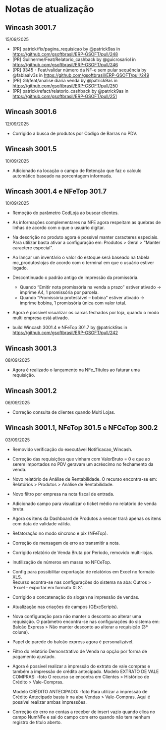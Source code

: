# Notas de atualização

## Wincash 3001.7
15/09/2025
* [PR] patrick/fix/pagina_requisicao by @patrick9as in https://github.com/gsoftbrasil/ERP-GSOFT/pull/248
* [PR] Guilherme/Feat/Relatorio_cashback by @guicrosariol in https://github.com/gsoftbrasil/ERP-GSOFT/pull/246
* [PR] 9345 - Feat/validar número da NF-e sem pular sequência by @fabiaalv3s in https://github.com/gsoftbrasil/ERP-GSOFT/pull/249
* [PR] Gil/feat/analise diaria venda by @patrick9as in https://github.com/gsoftbrasil/ERP-GSOFT/pull/250
* [PR] patrick/refact/relatorio_cashback by @patrick9as in https://github.com/gsoftbrasil/ERP-GSOFT/pull/251

## Wincash 3001.6
12/09/2025
- Corrigido a busca de produtos por Código de Barras no PDV.

## Wincash 3001.5
10/09/2025
- Adicionado na locação o campo de Retenção que faz o calculo automático baseado na porcentagem informada.

## Wincash 3001.4 e NFeTop 301.7
10/09/2025
- Remoção do parâmetro CodLoja ao buscar clientes.
- As informações complementares na NFE agora respeitam as quebras de linhas de acordo com o que o usuário digitar.
- Na descrição no produto agora é possível manter caracteres especiais. 
  Para utilizar basta ativar a configuração em: Produtos > Geral > "Manter caractere especial". 

- Ao lançar um inventário o valor do estoque será baseado na tabela mc_produtoslojas de acordo com o terminal em que o usuário estiver logado.
- Descontinuado o padrão antigo de impressão da promissória.
  - Quando “Emitir nota promissória na venda a prazo” estiver ativado → imprime A4, 1 promissória por parcela.
  - Quando “Promissória protestável – bobina” estiver ativado → imprime bobina, 1 promissória única com valor total. 

- Agora é possível visualizar os caixas fechados por loja, quando o modo multi empresa está ativado. 

* build Wincash 3001.4 e NFeTop 301.7 by @patrick9as in https://github.com/gsoftbrasil/ERP-GSOFT/pull/242

## Wincash 3001.3
08/09/2025
- Agora é realizado o lançamento na NFe_Titulos ao faturar uma requisição.

## Wincash 3001.2
06/09/2025
- Correção consulta de clientes quando Multi Lojas.

## Wincash 3001.1,  NFeTop 301.5 e NFCeTop 300.2
03/09/2025
- Removido verificação do executável Notificacao_Wincash.
- Correção das requisições que vinham com ValorBruto = 0 e que ao serem importados no PDV geravam um acréscimo no fechamento da venda.
- Novo relatório de Análise de Rentabilidade. O recurso encontra-se em: Relatórios > Produtos > Análise de Rentabilidade.
- Novo filtro por empresa na nota fiscal de entrada.
- Adicionado campo para visualizar o ticket médio no relatório de venda bruta.
- Agora os itens da Dashboard de Produtos a vencer trará apenas os itens com data de validade válida.
- Refatoração no modo síncrono e pix (NFeTop).
- Correção de mensagem de erro ao transmitir a nota.
- Corrigido relatório de Venda Bruta por Período, removido multi-lojas.
- Inutilização de números em massa no NFCeTop.
- Config para possibilitar exportação de relatórios em Excel no formato XLS.  
  Recurso econtra-se nas configurações do sistema na aba: Outros > 'Excel - exportar em formato XLS'.

- Corrigido a concatenação do slogan na impressão de vendas.
- Atualização nas criações de campos (GExcScripts).
- Nova configuração para não manter o desconto ao alterar uma requisição.
  O parâmetro encontra-se nas configurações do sistema em: Balcão Express > Não manter desconto ao alterar a requisição (3ª coluna).

- Papel de parede do balcão express agora é personalizável.
- Filtro do relatório Demonstrativo de Venda na opção por forma de pagamento ajustado.

- Agora é possível realizar a impressão do extrato de vale compras e também a impressão de crédito antecipado.
  Modelo EXTRATO DE VALE COMPRAS:
  -foto
  O recurso se encontra em Clientes > Histórico de Crédito > Vale-Compras.

  Modelo CRÉDITO ANTECIPADO:
  -foto
  Para utilizar a impressão de Crédito Antecipado basta ir na aba Vendas > Vale-Compras. Aqui é possível realizar ambas impressões.

- Correção do erro no contas a receber de insert vazio quando clica no campo NumNFe e sai do campo com erro quando não tem nenhum registro de título aberto.

